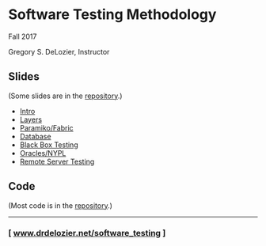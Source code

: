 Software Testing Methodology
============================

Fall 2017

Gregory S. DeLozier, Instructor


Slides
------

(Some slides are in the [repository]().)

* [Intro](slide/lecture_testing_intro.md)
* [Layers](slides/lecture_testing_layers.md)
* [Paramiko/Fabric](slides/lecture_10-paramiko-and-fabric.pdf)
* [Database](slides/lecture_testing_database.md)
* [Black Box Testing](slides/lecture_testing_bbst_etc.md)
* [Oracles/NYPL](slides/lecture_testing_oracle_nypl.md)
* [Remote Server Testing](slides/slides__remote_server_testing)


Code
----

(Most code is in the [repository]().)




---
### [ www.drdelozier.net/software_testing ]

